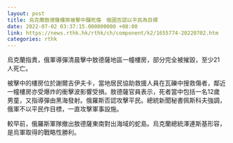 ```yaml
---
layout: post
title: 烏克蘭敖德薩樓房被擊中釀死傷　俄國否認以平民為目標
date: 2022-07-02 03:37:15.000000000 +08:00
link: https://news.rthk.hk/rthk/ch/component/k2/1655774-20220702.htm
categories: rthk
---
```


烏克蘭指責，俄軍導彈清晨擊中敖德薩地區一幢樓房，部分完全被摧毀，至少21人死亡。

被擊中的樓房位於謝爾吉伊夫卡，當地居民協助救援人員在瓦礫中搜救傷者，鄰近一幢樓房亦受爆炸的衝擊波影響受損。敖德薩官員表示，死者當中包括一名12歲男童，又指導彈由黑海發射。俄羅斯否認攻擊平民。總統新聞秘書佩斯科夫強調，俄軍不以平民作目標，一直攻擊軍事設施。

較早前，俄羅斯軍隊撤出敖德薩東南對出海域的蛇島。烏克蘭總統澤連斯基形容，是烏軍取得的戰略性勝利。
